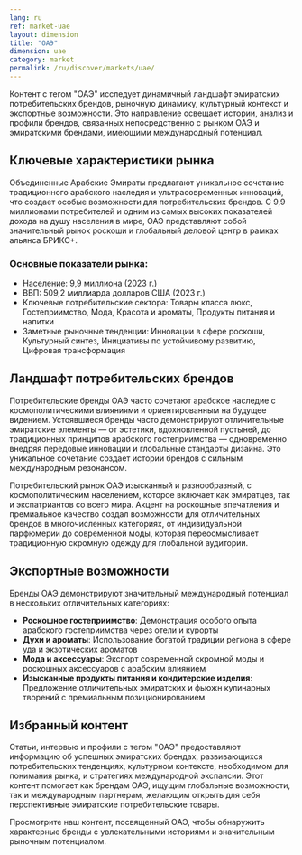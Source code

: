 ```yaml
---
lang: ru
ref: market-uae
layout: dimension
title: "ОАЭ"
dimension: uae
category: market
permalink: /ru/discover/markets/uae/
---
```


Контент с тегом "ОАЭ" исследует динамичный ландшафт эмиратских потребительских брендов, рыночную динамику, культурный контекст и экспортные возможности. Это направление освещает истории, анализ и профили брендов, связанных непосредственно с рынком ОАЭ и эмиратскими брендами, имеющими международный потенциал.

## Ключевые характеристики рынка

Объединенные Арабские Эмираты предлагают уникальное сочетание традиционного арабского наследия и ультрасовременных инноваций, что создает особые возможности для потребительских брендов. С 9,9 миллионами потребителей и одним из самых высоких показателей дохода на душу населения в мире, ОАЭ представляют собой значительный рынок роскоши и глобальный деловой центр в рамках альянса БРИКС+.

### Основные показатели рынка:
- Население: 9,9 миллиона (2023 г.)
- ВВП: 509,2 миллиарда долларов США (2023 г.)
- Ключевые потребительские сектора: Товары класса люкс, Гостеприимство, Мода, Красота и ароматы, Продукты питания и напитки
- Заметные рыночные тенденции: Инновации в сфере роскоши, Культурный синтез, Инициативы по устойчивому развитию, Цифровая трансформация

## Ландшафт потребительских брендов

Потребительские бренды ОАЭ часто сочетают арабское наследие с космополитическими влияниями и ориентированным на будущее видением. Устоявшиеся бренды часто демонстрируют отличительные эмиратские элементы — от эстетики, вдохновленной пустыней, до традиционных принципов арабского гостеприимства — одновременно внедряя передовые инновации и глобальные стандарты дизайна. Это уникальное сочетание создает истории брендов с сильным международным резонансом.

Потребительский рынок ОАЭ изысканный и разнообразный, с космополитическим населением, которое включает как эмиратцев, так и экспатриантов со всего мира. Акцент на роскошные впечатления и премиальное качество создал возможности для отличительных брендов в многочисленных категориях, от индивидуальной парфюмерии до современной моды, которая переосмысливает традиционную скромную одежду для глобальной аудитории.

## Экспортные возможности

Бренды ОАЭ демонстрируют значительный международный потенциал в нескольких отличительных категориях:

- **Роскошное гостеприимство**: Демонстрация особого опыта арабского гостеприимства через отели и курорты
- **Духи и ароматы**: Использование богатой традиции региона в сфере уда и экзотических ароматов
- **Мода и аксессуары**: Экспорт современной скромной моды и роскошных аксессуаров с арабским влиянием
- **Изысканные продукты питания и кондитерские изделия**: Предложение отличительных эмиратских и фьюжн кулинарных творений с премиальным позиционированием

## Избранный контент

Статьи, интервью и профили с тегом "ОАЭ" предоставляют информацию об успешных эмиратских брендах, развивающихся потребительских тенденциях, культурном контексте, необходимом для понимания рынка, и стратегиях международной экспансии. Этот контент помогает как брендам ОАЭ, ищущим глобальные возможности, так и международным партнерам, желающим открыть для себя перспективные эмиратские потребительские товары.

Просмотрите наш контент, посвященный ОАЭ, чтобы обнаружить характерные бренды с увлекательными историями и значительным рыночным потенциалом.